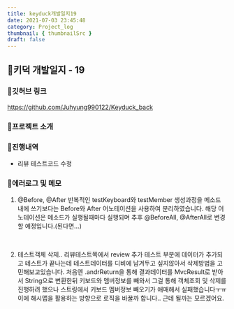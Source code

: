 ```yaml
---
title: keyduck개발일지19
date: 2021-07-03 23:45:48
category: Project_log
thumbnail: { thumbnailSrc }
draft: false
---
```



## 🌟키덕 개발일지 - 19

### 🎯깃허브 링크 
https://github.com/Juhyung990122/Keyduck_back

### 🎯프로젝트 소개

### 🎯진행내역
- 리뷰 테스트코드 수정


### 🎯에러로그 및 메모
1. @Before, @After
    반복적인 testKeyboard와 testMember 생성과정을 메소드 내에 쓰기보다는 Before와 After 어노테이션을 사용하여 분리하였습니다. 해당 어노테이션은 메소드가 실행될때마다 실행되며 추후 @BeforeAll, @AfterAll로 변경할 예정입니다.(된다면...)
<br>

2. 테스트객체 삭제..
    리뷰테스트쪽에서 review 추가 테스트 부분에 데이터가 추가되고 테스트가 끝나는데 테스트데이터를 디비에 남겨두고 싶지않아서 삭제방법을 고민해보고있습니다. 처음엔 .andrReturn을 통해 결과데이터를 MvcResult로 받아서 String으로 변환한뒤 키보드와 멤버정보를 빼와서 
    그걸 통해 객체조회 및 삭제를 진행하려 했으나 스트링에서 키보드 멤버정보 빼오기가 애매해서 실패했습니다ㅜㅠ 이에 해시맵을 활용하는 방향으로 로직을 바꿀까 합니다.. 근데 될까는 모르겠어요.